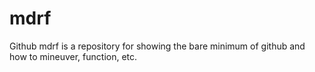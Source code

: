 # mdrf
Github
mdrf is a repository for showing the bare  minimum of github and how to mineuver, function, etc. 
